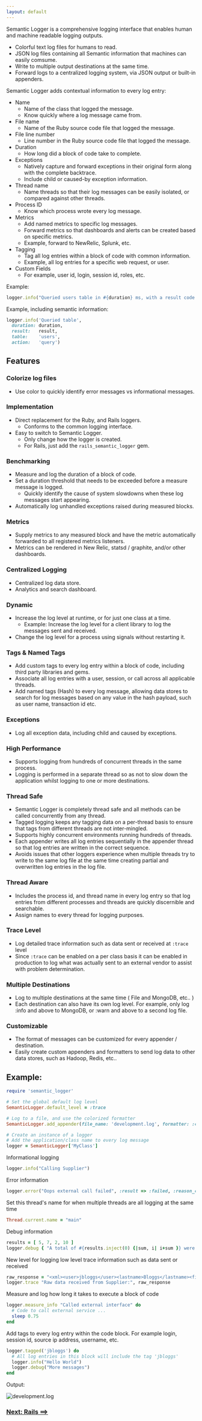 ```yaml
---
layout: default
---
```


Semantic Logger is a comprehensive logging interface that enables human and machine readable logging outputs.

* Colorful text log files for humans to read.
* JSON log files containing all Semantic information that machines can easily comsume. 
* Write to multiple output destinations at the same time.
* Forward logs to a centralized logging system, via JSON output or built-in appenders.

Semantic Logger adds contextual information to every log entry:

* Name
    * Name of the class that logged the message.
    * Know quickly where a log message came from.
* File name
    * Name of the Ruby source code file that logged the message.
* File line number
    * Line number in the Ruby source code file that logged the message.
* Duration
    * How long did a block of code take to complete.
* Exceptions
    * Natively capture and forward exceptions in their original form along with the complete backtrace.
    * Include child or caused-by exception information.
* Thread name
    * Name threads so that their log messages can be easily isolated, or compared against other threads.
* Process ID
    * Know which process wrote every log message.
* Metrics
    * Add named metrics to specific log messages.
    * Forward metrics so that dashboards and alerts can be created based on specific metrics.
    * Example, forward to NewRelic, Splunk, etc.
* Tagging
    * Tag all log entries within a block of code with common information.
    * Example, all log entries for a specific web request, or user.
* Custom Fields
    * For example, user id, login, session id, roles, etc.

Example:

~~~ruby
logger.info("Queried users table in #{duration} ms, with a result code of #{result}")
~~~

Example, including semantic information:

~~~ruby
logger.info('Queried table',
  duration: duration,
  result:   result,
  table:    'users',
  action:   'query')
~~~

## Features

### Colorize log files

* Use color to quickly identify error messages vs informational messages.

### Implementation

* Direct replacement for the Ruby, and Rails loggers.
    * Conforms to the common logging interface.
* Easy to switch to Semantic Logger. 
    * Only change how the logger is created.
    * For Rails, just add the `rails_semantic_logger` gem.

### Benchmarking

* Measure and log the duration of a block of code.
* Set a duration threshold that needs to be exceeded before a measure message is logged.
    * Quickly identify the cause of system slowdowns when these log messages start appearing.
* Automatically log unhandled exceptions raised during measured blocks.

### Metrics

* Supply metrics to any measured block and have the metric automatically forwarded to
  all registered metrics listeners.
* Metrics can be rendered in New Relic, statsd / graphite, and/or other dashboards.

### Centralized Logging

* Centralized log data store.
* Analytics and search dashboard.

### Dynamic

* Increase the log level at runtime, or for just one class at a time.
    * Example: Increase the log level for a client library to log the messages sent and received.
* Change the log level for a process using signals without restarting it.

### Tags & Named Tags

* Add custom tags to every log entry within a block of code,
  including third party libraries and gems.
* Associate all log entries with a user, session, or call across all applicable threads.
* Add named tags (Hash) to every log message, allowing data stores to search for log messages 
  based on any value in the hash payload, such as user name, transaction id etc.

### Exceptions

* Log all exception data, including child and caused by exceptions.

### High Performance

* Supports logging from hundreds of concurrent threads in the same process.
* Logging is performed in a separate thread so as not to slow down the application
  whilst logging to one or more destinations.

### Thread Safe

* Semantic Logger is completely thread safe and all methods can be called
  concurrently from any thread.
* Tagged logging keeps any tagging data on a per-thread basis to ensure that
  tags from different threads are not inter-mingled.
* Supports highly concurrent environments running hundreds of threads.
* Each appender writes all log entries sequentially in the appender thread so
  that log entries are written in the correct sequence.
* Avoids issues that other loggers experience when multiple threads try to write
  to the same log file at the same time creating partial and overwritten log
  entries in the log file.

### Thread Aware

* Includes the process id, and thread name in every log entry so that
  log entries from different processes and threads are quickly discernible and searchable.
* Assign names to every thread for logging purposes.

### Trace Level

* Log detailed trace information such as data sent or received at `:trace` level
* Since `:trace` can be enabled on a per class basis it can be enabled
  in production to log what was actually sent to an external vendor to assist with
  problem determination.

### Multiple Destinations

* Log to multiple destinations at the same time ( File and MongoDB, etc.. )
* Each destination can also have its own log level.
  For example, only log :info and above to MongoDB, or :warn and above to a
  second log file.

### Customizable

* The format of messages can be customized for every appender / destination.
* Easily create custom appenders and formatters to send log data to other data stores,
  such as Hadoop, Redis, etc..

## Example:

~~~ruby
require 'semantic_logger'

# Set the global default log level
SemanticLogger.default_level = :trace

# Log to a file, and use the colorized formatter
SemanticLogger.add_appender(file_name: 'development.log', formatter: :color)

# Create an instance of a logger
# Add the application/class name to every log message
logger = SemanticLogger['MyClass']
~~~

Informational logging

~~~ruby
logger.info("Calling Supplier")
~~~

Error information

~~~ruby
logger.error("Oops external call failed", :result => :failed, :reason_code => -10)
~~~

Set this thread's name for when multiple threads are all logging at the same time

~~~ruby
Thread.current.name = "main"
~~~

Debug information

~~~ruby
results = [ 5, 7, 2, 10 ]
logger.debug { "A total of #{results.inject(0) {|sum, i| i+sum }} were processed" }
~~~

New level for logging low level trace information such as data sent or received

~~~ruby
raw_response = "<xml><user>jbloggs</user><lastname>Bloggs</lastname><firstname>Joe</firstname></xml>"
logger.trace "Raw data received from Supplier:", raw_response
~~~

Measure and log how long it takes to execute a block of code

~~~ruby
logger.measure_info "Called external interface" do
  # Code to call external service ...
  sleep 0.75
end
~~~

Add tags to every log entry within the code block. For example login, session id, source ip address, username, etc.

~~~ruby
logger.tagged('jbloggs') do
  # All log entries in this block will include the tag 'jbloggs'
  logger.info("Hello World")
  logger.debug("More messages")
end
~~~

Output:

![development.log](images/example_output.png)

### [Next: Rails ==>](rails.html)
